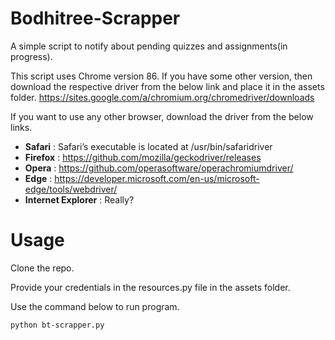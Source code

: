 # Bodhitree-Scrapper
A simple script to notify about pending quizzes and assignments(in progress).

This script uses Chrome version 86. If you have some other version, then download the respective driver from the below link and place it in the assets folder.
https://sites.google.com/a/chromium.org/chromedriver/downloads

If you want to use any other browser, download the driver from the below links.

- **Safari** : Safari’s executable is located at /usr/bin/safaridriver
- **Firefox** : https://github.com/mozilla/geckodriver/releases
- **Opera** : https://github.com/operasoftware/operachromiumdriver/
- **Edge** : https://developer.microsoft.com/en-us/microsoft-edge/tools/webdriver/
- **Internet Explorer** : Really?

# Usage
Clone the repo.

Provide your credentials in the resources.py file in the assets folder.

Use the command below to run program.

``` 
python bt-scrapper.py 
```
